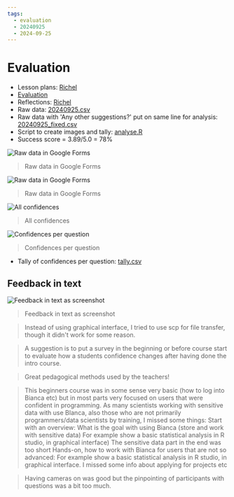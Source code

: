 ```yaml
---
tags:
  - evaluation
  - 20240925
  - 2024-09-25
---
```


# Evaluation

- Lesson plans: [Richel](../../lesson_plans/20240925/20240925_richel.md)
- [Evaluation](../../evaluations/20240925/README.md)
- Reflections: [Richel](../../reflections/20240925/20240925_richel.md)
- Raw data: [20240925.csv](20240925.csv)
- Raw data with 'Any other suggestions?' put on same line for analysis: [20240925_fixed.csv](20240925_fixed.csv)
- Script to create images and tally: [analyse.R](analyse.R)
- Success score = 3.89/5.0 = 78%

![Raw data in Google Forms](2024-09-25_16-04-23.png)

> Raw data in Google Forms

![Raw data in Google Forms](2024-09-25_16-05-31.png)

> Raw data in Google Forms

![All confidences](all_confidences.png)

> All confidences

![Confidences per question](confidences_per_question.png)

> Confidences per question

- Tally of confidences per question: [tally.csv](tally.csv)

## Feedback in text

![Feedback in text as screenshot](2024-09-25_16-21-01.png)

> Feedback in text as screenshot

> Instead of using graphical interface, I tried to use scp for file transfer, though it didn't work for some reason.

> A suggestion is to put a survey in the beginning or before course start to evaluate how a students confidence changes after having done the intro course.

> Great pedagogical methods used by the teachers!

> This beginners course was in some sense very basic (how to log into Bianca etc) but in most parts very focused on users that were confident in programming. As many scientists working with sensitive data with use BIanca, also those who are not primarily programmers/data scientists by training, I missed some things:
> Start with an overview: What is the goal with using Bianca (store and work with sensitive data)
> For example show a basic statistical analysis in R studio, in graphical interface)
> The sensitive data part in the end was too short
> Hands-on, how to work with Bianca for users that are not so advanced: For example show a basic statistical analysis in R studio, in graphical interface.
> I missed some info about applying for projects etc

> Having cameras on was good but the pinpointing of participants with questions was a bit too much.
